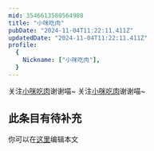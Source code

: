 ```yaml
---
mid: 3546613580564908
title: "小咪吃肉"
pubDate: "2024-11-04T11:22:11.411Z"
updatedDate: "2024-11-04T11:22:11.411Z"
profile:
  {
    Nickname: ["小咪吃肉"],
  }
---
```


关注[小咪吃肉](https://space.bilibili.com/3546613580564908)谢谢喵~ 关注[小咪吃肉](https://space.bilibili.com/3546613580564908)谢谢喵~

## 此条目有待补充
你可以在[这里](https://github.com/Yuhanawa/VTuber.ICU/edit/master/src/content/v/小咪吃肉/index.md)编辑本文
